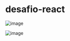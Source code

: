 # desafio-react


![image](https://user-images.githubusercontent.com/55569350/218625689-7ba830b3-f7ce-48cd-9e1f-83dec9cc1a2f.png)


![image](https://user-images.githubusercontent.com/55569350/218625965-208f7bba-722b-446c-8bdb-b00b69ae94e5.png)
